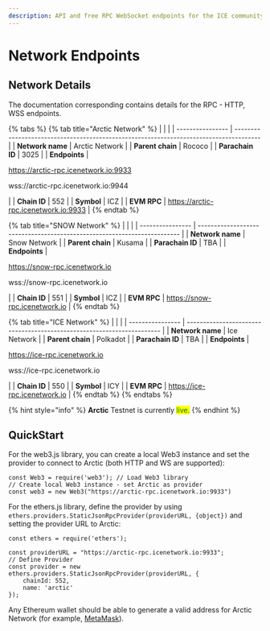 ```yaml
---
description: API and free RPC WebSocket endpoints for the ICE community
---
```


# Network Endpoints

## Network Details

The documentation corresponding contains details for the RPC - HTTP, WSS endpoints.&#x20;

{% tabs %}
{% tab title="Arctic Network" %}
|                  |                                                                                        |
| ---------------- | -------------------------------------------------------------------------------------- |
| **Network name** | Arctic Network                                                                         |
| **Parent chain** | Rococo                                                                                 |
| **Parachain ID** | 3025                                                                                   |
| **Endpoints**    | <p>https://arctic-rpc.icenetwork.io:9933</p><p>wss://arctic-rpc.icenetwork.io:9944</p> |
| **Chain ID**     | 552                                                                                    |
| **Symbol**       | ICZ                                                                                    |
| **EVM RPC**      | https://arctic-rpc.icenetwork.io:9933                                                  |
{% endtab %}

{% tab title="SNOW Network" %}
|                  |                                                                          |
| ---------------- | ------------------------------------------------------------------------ |
| **Network name** | Snow Network                                                             |
| **Parent chain** | Kusama                                                                   |
| **Parachain ID** | TBA                                                                      |
| **Endpoints**    | <p>https://snow-rpc.icenetwork.io</p><p>wss://snow-rpc.icenetwork.io</p> |
| **Chain ID**     | 551                                                                      |
| **Symbol**       | ICZ                                                                      |
| **EVM RPC**      | https://snow-rpc.icenetwork.io                                           |
{% endtab %}

{% tab title="ICE Network" %}
|                  |                                                                        |
| ---------------- | ---------------------------------------------------------------------- |
| **Network name** | Ice Network                                                            |
| **Parent chain** | Polkadot                                                               |
| **Parachain ID** | TBA                                                                    |
| **Endpoints**    | <p>https://ice-rpc.icenetwork.io</p><p>wss://ice-rpc.icenetwork.io</p> |
| **Chain ID**     | 550                                                                    |
| **Symbol**       | ICY                                                                    |
| **EVM RPC**      | https://ice-rpc.icenetwork.io                                          |
{% endtab %}
{% endtabs %}

{% hint style="info" %}
**Arctic** Testnet is currently <mark style="color:green;">live.</mark>
{% endhint %}

## QuickStart

For the web3.js library, you can create a local Web3 instance and set the provider to connect to Arctic (both HTTP and WS are supported):

```
const Web3 = require('web3'); // Load Web3 library
// Create local Web3 instance - set Arctic as provider
const web3 = new Web3("https://arctic-rpc.icenetwork.io:9933")
```

For the ethers.js library, define the provider by using `ethers.providers.StaticJsonRpcProvider(providerURL, {object})` and setting the provider URL to Arctic:

```
const ethers = require('ethers');

const providerURL = "https://arctic-rpc.icenetwork.io:9933";
// Define Provider
const provider = new ethers.providers.StaticJsonRpcProvider(providerURL, {
    chainId: 552,
    name: 'arctic'
});
```

Any Ethereum wallet should be able to generate a valid address for Arctic Network (for example, [MetaMask](https://metamask.io/)).
